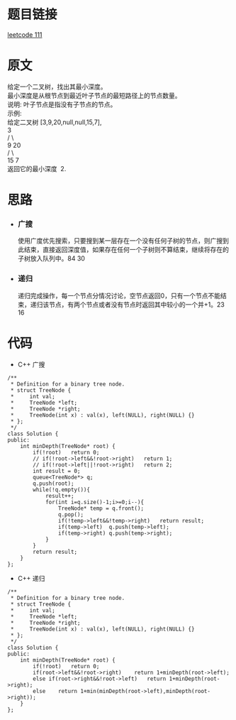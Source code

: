 # 题目链接
[leetcode 111](https://leetcode-cn.com/problems/minimum-depth-of-binary-tree/)

# 原文
给定一个二叉树，找出其最小深度。  
最小深度是从根节点到最近叶子节点的最短路径上的节点数量。  
说明: 叶子节点是指没有子节点的节点。  
示例:  
给定二叉树 [3,9,20,null,null,15,7],  
    3  
   / \  
  9  20    
    /  \  
   15   7  
返回它的最小深度  2.  

# 思路
- ### **广搜**
  使用广度优先搜索，只要搜到某一层存在一个没有任何子树的节点，则广搜到此结束，直接返回深度值，如果存在任何一个子树则不算结束，继续将存在的子树放入队列中。84 30
- ### **递归**
  递归完成操作，每一个节点分情况讨论，空节点返回0，只有一个节点不能结束，递归该节点，有两个节点或者没有节点时返回其中较小的一个并+1。23 16

# 代码
- C++ 广搜
```
/**
 * Definition for a binary tree node.
 * struct TreeNode {
 *     int val;
 *     TreeNode *left;
 *     TreeNode *right;
 *     TreeNode(int x) : val(x), left(NULL), right(NULL) {}
 * };
 */
class Solution {
public:
    int minDepth(TreeNode* root) {
        if(!root)   return 0;
        // if(!root->left&&!root->right)   return 1;
        // if(!root->left||!root->right)   return 2;
        int result = 0;
        queue<TreeNode*> q;
        q.push(root);
        while(!q.empty()){
            result++;
            for(int i=q.size()-1;i>=0;i--){
                TreeNode* temp = q.front();
                q.pop();
                if(!temp->left&&!temp->right)   return result;
                if(temp->left)  q.push(temp->left);
                if(temp->right) q.push(temp->right);
            }
        }
        return result;
    }
};
```
- C++ 递归
```
/**
 * Definition for a binary tree node.
 * struct TreeNode {
 *     int val;
 *     TreeNode *left;
 *     TreeNode *right;
 *     TreeNode(int x) : val(x), left(NULL), right(NULL) {}
 * };
 */
class Solution {
public:
    int minDepth(TreeNode* root) {
        if(!root)   return 0;
        if(root->left&&!root->right)    return 1+minDepth(root->left);
        else if(root->right&&!root->left)   return 1+minDepth(root->right);
        else    return 1+min(minDepth(root->left),minDepth(root->right));
    }
};
```